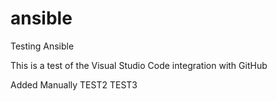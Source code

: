 # ansible
Testing Ansible

This is a test of the Visual Studio Code integration with GitHub

Added Manually TEST2 TEST3  

